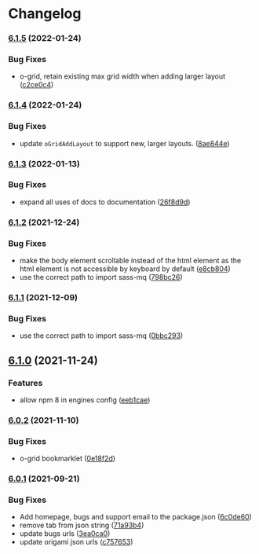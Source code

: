 # Changelog

### [6.1.5](https://www.github.com/Financial-Times/origami/compare/o-grid-v6.1.4...o-grid-v6.1.5) (2022-01-24)

### Bug Fixes

- o-grid, retain existing max grid width when adding larger layout ([c2ce0c4](https://www.github.com/Financial-Times/origami/commit/c2ce0c4c07972f78265c567473481abf766c2bf5))

### [6.1.4](https://www.github.com/Financial-Times/origami/compare/o-grid-v6.1.3...o-grid-v6.1.4) (2022-01-24)

### Bug Fixes

- update `oGridAddLayout` to support new, larger layouts. ([8ae844e](https://www.github.com/Financial-Times/origami/commit/8ae844e327ea8d6d5e55912a5603f0c58f9737e4))

### [6.1.3](https://www.github.com/Financial-Times/origami/compare/o-grid-v6.1.2...o-grid-v6.1.3) (2022-01-13)

### Bug Fixes

- expand all uses of docs to documentation ([26f8d9d](https://www.github.com/Financial-Times/origami/commit/26f8d9d8cbbe3e78902d8c3951b37e08150a77bd))

### [6.1.2](https://www.github.com/Financial-Times/origami/compare/o-grid-v6.1.1...o-grid-v6.1.2) (2021-12-24)

### Bug Fixes

- make the body element scrollable instead of the html element as the html element is not accessible by keyboard by default ([e8cb804](https://www.github.com/Financial-Times/origami/commit/e8cb804731885b9d64d540767833a100a433c609))
- use the correct path to import sass-mq ([798bc26](https://www.github.com/Financial-Times/origami/commit/798bc2650729a70476904798834e4f99ed93235a))

### [6.1.1](https://www.github.com/Financial-Times/origami/compare/o-grid-v6.1.0...o-grid-v6.1.1) (2021-12-09)

### Bug Fixes

- use the correct path to import sass-mq ([0bbc293](https://www.github.com/Financial-Times/origami/commit/0bbc293af487a1e411462b0c539af252c52d3938))

## [6.1.0](https://www.github.com/Financial-Times/origami/compare/o-grid-v6.0.2...o-grid-v6.1.0) (2021-11-24)

### Features

- allow npm 8 in engines config ([eeb1cae](https://www.github.com/Financial-Times/origami/commit/eeb1cae6e7f0379e647f2b41240b1f294997d528))

### [6.0.2](https://www.github.com/Financial-Times/origami/compare/o-grid-v6.0.1...o-grid-v6.0.2) (2021-11-10)

### Bug Fixes

- o-grid bookmarklet ([0e18f2d](https://www.github.com/Financial-Times/origami/commit/0e18f2d92ae9c5945d29c6cdf00eaf0e9cdf5f40))

### [6.0.1](https://www.github.com/Financial-Times/origami/compare/o-grid-v6.0.0...o-grid-v6.0.1) (2021-09-21)

### Bug Fixes

- Add homepage, bugs and support email to the package.json ([6c0de60](https://www.github.com/Financial-Times/origami/commit/6c0de60ebd6e64c4dd16d000fcc6b79412ce30f4))
- remove tab from json string ([71a93b4](https://www.github.com/Financial-Times/origami/commit/71a93b4b1a29bc6b992971d6bd4f89e7564b32f3))
- update bugs urls ([3ea0ca0](https://www.github.com/Financial-Times/origami/commit/3ea0ca03bcb6e55142a77387ad0fff5ddf056d44))
- update origami json urls ([c757653](https://www.github.com/Financial-Times/origami/commit/c7576532b5a14f0462d5346dfb63238be025602e))
